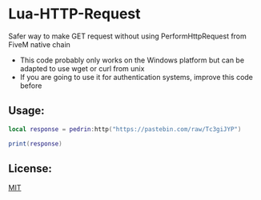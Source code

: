 # Lua-HTTP-Request
Safer way to make GET request without using PerformHttpRequest from FiveM native chain

* This code probably only works on the Windows platform but can be adapted to use wget or curl from unix
* If you are going to use it for authentication systems, improve this code before

## Usage:

```lua
local response = pedrin:http("https://pastebin.com/raw/Tc3giJYP")

print(response)
```

## License:
[MIT](https://choosealicense.com/licenses/mit/)
